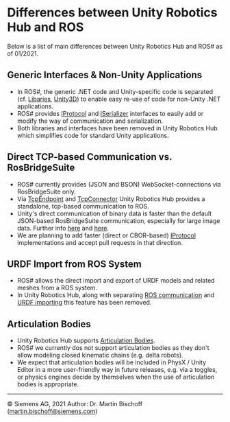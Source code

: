 # Differences between Unity Robotics Hub and ROS #

Below is a list of main differences between Unity Robotics Hub and ROS# as of 01/2021.

## Generic Interfaces & Non-Unity Applications ##
* In ROS#, the generic .NET code and Unity-specific code is separated (cf. [Libaries](https://github.com/siemens/ros-sharp/tree/master/Libraries), [Unity3D](https://github.com/siemens/ros-sharp/tree/master/Unity3D)) to enable easy re-use of code for non-Unity .NET applications.
* ROS# provides [IProtocol](https://github.com/siemens/ros-sharp/blob/master/Libraries/RosBridgeClient/Protocols/IProtocol.cs) and [ISerializer](https://github.com/siemens/ros-sharp/blob/master/Libraries/RosBridgeClient/Serializers/ISerializer.cs) interfaces to easily add or modify the way of communication and serialization.
* Both libraries and interfaces have been removed in Unity Robotics Hub which simplifies code for standard Unity applications.

## Direct TCP-based Communication vs. RosBridgeSuite ##
* ROS# currently provides (JSON and BSON) WebSocket-connections via RosBridgeSuite only.
* Via [TcpEndpoint](https://github.com/Unity-Technologies/ROS-TCP-Endpoint/) and [TcpConnector](https://github.com/Unity-Technologies/ROS-TCP-Connector) Unity Robotics Hub provides a standalone, tcp-based communication to ROS.
* Unity's direct communication of binary data is faster than the default JSON-based RosBridgeSuite communication, especially for large image data. Further info [here](https://github.com/Unity-Technologies/Unity-Robotics-Hub/blob/main/faq.md) and [here](https://github.com/RobotWebTools/rosbridge_suite/issues/546).
* We are planning to add faster (direct or CBOR-based) [IProtocol](https://github.com/siemens/ros-sharp/blob/master/Libraries/RosBridgeClient/Protocols/IProtocol.cs) implementations and accept pull requests in that direction.

## URDF Import from ROS System ##
* ROS# allows the direct import and export of URDF models and related meshes from a ROS system.
* In Unity Robotics Hub, along with separating [ROS communication](https://github.com/Unity-Technologies/ROS-TCP-Connector) and [URDF importing](https://github.com/Unity-Technologies/URDF-Importer) this feature has been removed.

## Articulation Bodies ##
* Unity Robotics Hub supports [Articulation Bodies](https://docs.unity3d.com/2020.1/Documentation/ScriptReference/ArticulationBody.html).
* ROS# we currently dos not support articulation bodies as they don't allow modeling closed kinematic chains (e.g. delta robots).
* We expect that articulation bodies will be included in PhysX / Unity Editor in a more user-friendly way in future releases, e.g. via a toggles, or physics engines decide by themselves when the use of articulation bodies is appropriate.

---

© Siemens AG, 2021
Author: Dr. Martin Bischoff (martin.bischoff@siemens.com)
